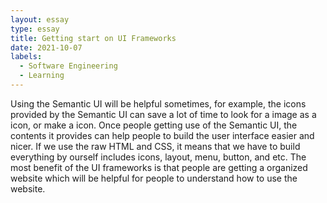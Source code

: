 ```yaml
---
layout: essay
type: essay
title: Getting start on UI Frameworks
date: 2021-10-07
labels:
  - Software Engineering
  - Learning
---
```


Using the Semantic UI will be helpful sometimes, for example, the icons provided by the Semantic UI can save a lot of time to look for a image as a icon, or make a icon. Once people getting use of the Semantic UI, the contents it provides can help people to build the user interface easier and nicer. If we use the raw HTML and CSS, it means that we have to build everything by ourself includes icons, layout, menu, button, and etc. The most benefit of the UI frameworks is that people are getting a organized website which will be helpful for people to understand how to use the website.

